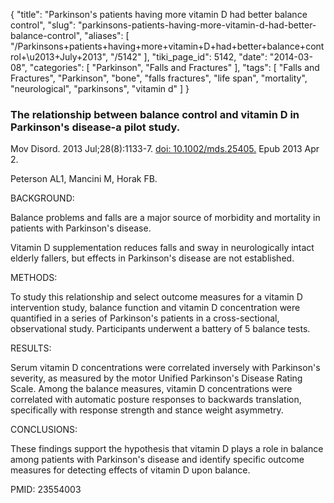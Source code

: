 {
    "title": "Parkinson's patients having more vitamin D had better balance control",
    "slug": "parkinsons-patients-having-more-vitamin-d-had-better-balance-control",
    "aliases": [
        "/Parkinsons+patients+having+more+vitamin+D+had+better+balance+control+\u2013+July+2013",
        "/5142"
    ],
    "tiki_page_id": 5142,
    "date": "2014-03-08",
    "categories": [
        "Parkinson",
        "Falls and Fractures"
    ],
    "tags": [
        "Falls and Fractures",
        "Parkinson",
        "bone",
        "falls fractures",
        "life span",
        "mortality",
        "neurological",
        "parkinsons",
        "vitamin d"
    ]
}


### The relationship between balance control and vitamin D in Parkinson's disease-a pilot study.

Mov Disord. 2013 Jul;28(8):1133-7. [doi: 10.1002/mds.25405.](https://doi.org/10.1002/mds.25405.) Epub 2013 Apr 2.

Peterson AL1, Mancini M, Horak FB.

BACKGROUND:

Balance problems and falls are a major source of morbidity and mortality in patients with Parkinson's disease. 

Vitamin D supplementation reduces falls and sway in neurologically intact elderly fallers, but effects in Parkinson's disease are not established.

METHODS:

To study this relationship and select outcome measures for a vitamin D intervention study, balance function and vitamin D concentration were quantified in a series of Parkinson's patients in a cross-sectional, observational study. Participants underwent a battery of 5 balance tests.

RESULTS:

Serum vitamin D concentrations were correlated inversely with Parkinson's severity, as measured by the motor Unified Parkinson's Disease Rating Scale. Among the balance measures, vitamin D concentrations were correlated with automatic posture responses to backwards translation, specifically with response strength and stance weight asymmetry.

CONCLUSIONS:

These findings support the hypothesis that vitamin D plays a role in balance among patients with Parkinson's disease and identify specific outcome measures for detecting effects of vitamin D upon balance.

PMID: 23554003